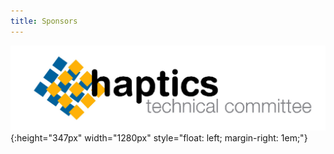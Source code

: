 ```yaml
---
title: Sponsors
---
```


![](/assets/images/tch_logo.jpeg){:height="347px" width="1280px" style="float: left; margin-right: 1em;"}
